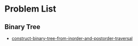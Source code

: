 # Problem List

## Binary Tree

* [construct-binary-tree-from-inorder-and-postorder-traversal](./construct-binary-tree-from-inorder-and-postorder-traversal.md)
